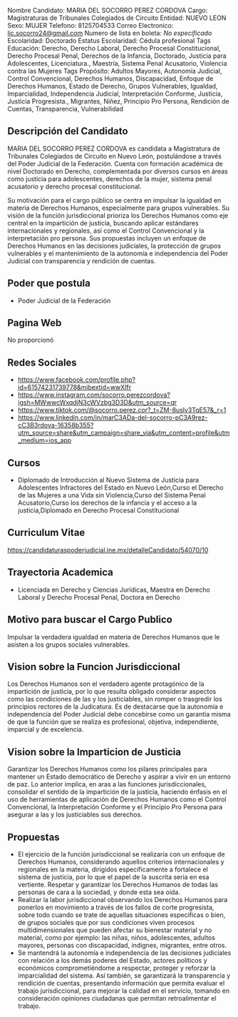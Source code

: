 Nombre Candidato: MARIA DEL SOCORRO PEREZ CORDOVA
Cargo: Magistraturas de Tribunales Colegiados de Circuito
Entidad: NUEVO LEON
Sexo: MUJER
Telefono: 8125704533
Correo Electronico: lic.socorro24@gmail.com
Numero de lista en boleta: *No especificado*
Escolaridad: Doctorado
Estatus Escolaridad: Cédula profesional
Tags Educación: Derecho, Derecho Laboral, Derecho Procesal Constitucional, Derecho Procesal Penal, Derechos de la Infancia, Doctorado, Justicia para Adolescentes, Licenciatura., Maestría, Sistema Penal Acusatorio, Violencia contra las Mujeres
Tags Propósito: Adultos Mayores, Autonomía Judicial, Control Convencional, Derechos Humanos, Discapacidad, Enfoque de Derechos Humanos, Estado de Derecho, Grupos Vulnerables, Igualdad, Imparcialidad, Independencia Judicial, Interpretación Conforme, Justicia, Justicia Progresista., Migrantes, Niñez, Principio Pro Persona, Rendición de Cuentas, Transparencia, Vulnerabilidad


## Descripción del Candidato 

MARIA DEL SOCORRO PEREZ CORDOVA es candidata a Magistratura de Tribunales Colegiados de Circuito en Nuevo León, postulándose a través del Poder Judicial de la Federación. Cuenta con formación académica de nivel Doctorado en Derecho, complementada por diversos cursos en áreas como justicia para adolescentes, derechos de la mujer, sistema penal acusatorio y derecho procesal constitucional.

Su motivación para el cargo público se centra en impulsar la igualdad en materia de Derechos Humanos, especialmente para grupos vulnerables.  Su visión de la función jurisdiccional prioriza los Derechos Humanos como eje central en la impartición de justicia, buscando aplicar estándares internacionales y regionales, así como el Control Convencional y la interpretación pro persona. Sus propuestas incluyen un enfoque de Derechos Humanos en las decisiones judiciales, la protección de grupos vulnerables y el mantenimiento de la autonomía e independencia del Poder Judicial con transparencia y rendición de cuentas.


## Poder que postula

- Poder Judicial de la Federación


## Pagina Web

No proporcionó


## Redes Sociales

- https://www.facebook.com/profile.php?id=61574231739778&mibextid=wwXIfr
- https://www.instagram.com/socorro.perezcordova?igsh=MWwwcWxqdjN3cWVzbg3D3D&utm_source=qr
- https://www.tiktok.com/@socorro.perez.cor?_t=ZM-8uslv3TqE57&_r=1
- https://www.linkedin.com/in/marC3ADa-del-socorro-pC3A9rez-cC3B3rdova-16358b355?utm_source=share&utm_campaign=share_via&utm_content=profile&utm_medium=ios_app


## Cursos

- Diplomado de Introducción al Nuevo Sistema de Justicia para Adolescentes Infractores del Estado en Nuevo León,Curso el Derecho de las Mujeres a una Vida sin Violencia,Curso del Sistema Penal Acusatorio,Curso los derechos de la infancia y el acceso a la justicia,Diplomado en Derecho Procesal Constitucional


## Curriculum Vitae

https://candidaturaspoderjudicial.ine.mx/detalleCandidato/54070/10


## Trayectoria Academica

- Licenciada en Derecho y Ciencias Jurídicas, Maestra en Derecho Laboral y Derecho Procesal Penal, Doctora en Derecho


## Motivo para buscar el Cargo Publico

Impulsar la verdadera igualdad en materia de Derechos Humanos que le asisten a los grupos sociales vulnerables.


## Vision sobre la Funcion Jurisdiccional

Los Derechos Humanos son el verdadero agente protagónico de la impartición de justicia, por lo que resulta obligado considerar aspectos como las condiciones de las y los justiciables, sin romper o trasgredir los principios rectores de la Judicatura. Es de destacarse que la autonomía e independencia del Poder Judicial debe concebirse como un garantía misma de que la función que se realiza es profesional, objetiva, independiente, imparcial y de excelencia.


## Vision sobre la Imparticion de Justicia

Garantizar los Derechos Humanos como los pilares principales para mantener un Estado democrático de Derecho y aspirar a vivir en un entorno de paz. Lo anterior implica, en aras a las funciones jurisdiccionales, consolidar el sentido de la impartición de la justicia, haciendo énfasis en el uso de herramientas de aplicación de Derechos Humanos como el Control Convencional, la Interpretación Conforme y el Principio Pro Persona para asegurar a las y los justiciables sus derechos.


## Propuestas

- El ejercicio de la función jurisdiccional se realizaría con un enfoque de Derechos Humanos, considerando aquellos criterios internacionales y regionales en la materia, dirigidos específicamente a fortalece el sistema de justicia, por lo que el papel de la suscrita seria en esa vertiente. Respetar y garantizar los Derechos Humanos de todas las personas de cara a la sociedad, y donde esta sea oída.
- Realizar la labor jurisdiccional observando los Derechos Humanos para ponerlos en movimiento a través de los fallos de corte progresista, sobre todo cuando se trate de aquellas situaciones especificas o bien, de grupos sociales que por sus condiciones viven procesos multidimensionales que pueden afectar su bienestar material y no material, como por ejemplo: las niñas, niños, adolescentes, adultos mayores, personas con discapacidad, indignes, migrantes, entre otros.
- Se mantendrá la autonomía e independencia de las decisiones judiciales con relación a los demás poderes del Estado, actores políticos y económicos comprometiéndome a respectar, proteger y reforzar la imparcialidad del sistema. Así también, se garantizará la transparencia y rendición de cuentas, presentando información que permita evaluar el trabajo jurisdiccional, para mejorar la calidad en el servicio, tomando en consideración opiniones ciudadanas que permitan retroalimentar el trabajo.


